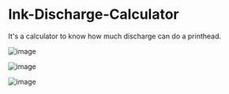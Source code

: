 # Ink-Discharge-Calculator


It's a calculator to know how much discharge can do a printhead.


![image](https://github.com/SparksCodes/Ink-Discharge-Calculator-Flutter/assets/98697400/211e374c-63cb-4fc4-b64e-071a9b4c5919)

![image](https://github.com/SparksCodes/Ink-Discharge-Calculator-Flutter/assets/98697400/5658534c-efe3-4e83-9844-e03dd0c33ae5)

![image](https://github.com/SparksCodes/Ink-Discharge-Calculator-Flutter/assets/98697400/66f0fef1-72bd-4b43-aad1-18935a8253b5)
